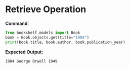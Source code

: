 # Retrieve Operation
**Command**:
```python
from bookshelf.models import Book
book = Book.objects.get(title="1984")
print(book.title, book.author, book.publication_year)
```

**Expected Output:**
```
1984 George Orwell 1949
```
